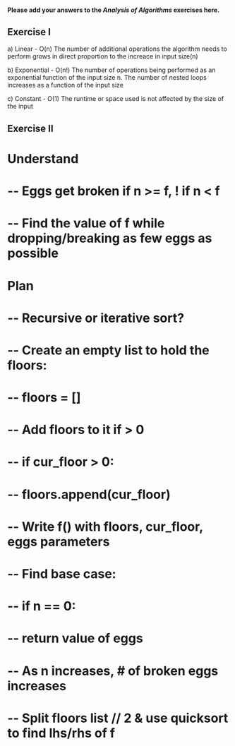 #### Please add your answers to the ***Analysis of  Algorithms*** exercises here.

## Exercise I

a) Linear - O(n)
    The number of additional operations the algorithm needs to perform grows in direct proportion to the increace in input size(n) 

b) Exponential - O(n!)
    The number of operations being performed as an exponential function of the input size n. The number of nested loops increases as a function of the input size

c) Constant - O(1)
    The runtime or space used is not affected by the size of the input

## Exercise II

# Understand
# -- Eggs get broken if n >= f, ! if n < f
# -- Find the value of f while dropping/breaking as few eggs as possible

# Plan
# -- Recursive or iterative sort? 
# -- Create an empty list to hold the floors:
#   -- floors = []
# -- Add floors to it if > 0
#   -- if cur_floor > 0:
#       -- floors.append(cur_floor) 
# -- Write f() with floors, cur_floor, eggs parameters
# -- Find base case:
#   -- if n == 0:
#       -- return value of eggs 
# -- As n increases, # of broken eggs increases
# -- Split floors list // 2 & use quicksort to find lhs/rhs of f


